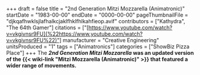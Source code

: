 +++
draft = false
title = "2nd Generation Mitzi Mozzarella (Animatronic)"
startDate = "1983-00-00"
endDate = "0000-00-00"
pageThumbnailFile = "djkqafhwklsjlafhalkcjaklfhklfhlkahfieop.avif"
contributors = ["Kathydra", "The 64th Gamer"]
citations = ["[https://www.youtube.com/watch?v=vkgivnsr9FU](%22https://www.youtube.com/watch?v=vkgivnsr9FU%22)"]
manufacturer = "Creative Engineering"
unitsProduced = "1"
tags = ["Animatronics"]
categories = ["ShowBiz Pizza Place"]
+++
The ***2nd Generation Mitzi Mozzarella* was an updated version of the {{< wiki-link "Mitzi Mozzarella (Animatronic)" >}} that featured a wider range of movements.**
